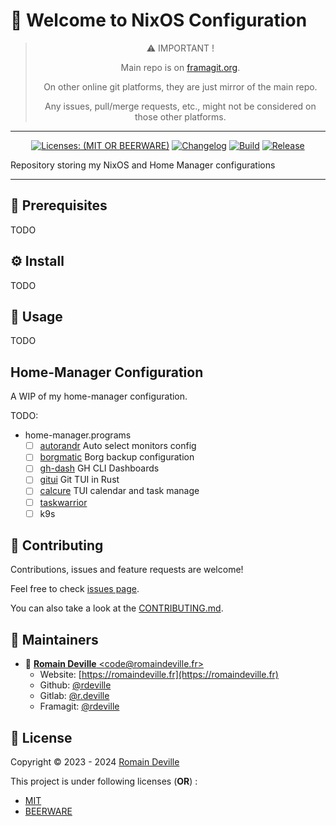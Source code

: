 <!-- BEGIN DOTGIT-SYNC BLOCK MANAGED -->
# 👋 Welcome to NixOS Configuration

<center>

> ⚠️ IMPORTANT !
>
> Main repo is on [framagit.org](https://framagit.org/rdeville-public/dotfiles/nixos-config).
>
> On other online git platforms, they are just mirror of the main repo.
>
> Any issues, pull/merge requests, etc., might not be considered on those other
> platforms.

</center>

---

<center>

[![Licenses: (MIT OR BEERWARE)][license_badge]][license_url]
[![Changelog][changelog_badge]][changelog_badge_url]
[![Build][build_badge]][build_badge_url]
[![Release][release_badge]][release_badge_url]

</center>

[build_badge]: https://framagit.org/rdeville-public/dotfiles/nixos-config/badges/main/pipeline.svg
[build_badge_url]: https://framagit.org/rdeville-public/dotfiles/nixos-config/-/commits/main
[release_badge]: https://framagit.org/rdeville-public/dotfiles/nixos-config/-/badges/release.svg
[release_badge_url]: https://framagit.org/rdeville-public/dotfiles/nixos-config/-/releases/
[license_badge]: https://img.shields.io/badge/Licenses-MIT%20OR%20BEERWARE-blue
[license_url]: https://framagit.org/rdeville-public/dotfiles/nixos-config/blob/main/LICENSE
[changelog_badge]: https://img.shields.io/badge/Changelog-Python%20Semantic%20Release-yellow
[changelog_badge_url]: https://github.com/python-semantic-release/python-semantic-release

Repository storing my NixOS and Home Manager configurations

---
<!-- BEGIN DOTGIT-SYNC BLOCK EXCLUDED CUSTOM_README -->
## 📌 Prerequisites

TODO

## ⚙️ Install

TODO

## 🚀 Usage

TODO

## Home-Manager Configuration

A WIP of my home-manager configuration.

TODO:

  * home-manager.programs
    * [ ] [autorandr][autorandr] Auto select monitors config
    * [ ] [borgmatic][borgmatic] Borg backup configuration
    * [ ] [gh-dash][gh-dash] GH CLI Dashboards
    * [ ] [gitui][gitui] Git TUI in Rust
    * [ ] [calcure][calcure] TUI calendar and task manage
    * [ ] [taskwarrior][taskwarrior]
    * [ ] k9s

[autorandr]: https://github.com/phillipberndt/autorandr
[borgmatic]: https://github.com/borgmatic-collective/borgmatic?tab=readme-ov-file
[gh-dash]: https://dlvhdr.github.io/gh-dash/
[gitui]: https://github.com/extrawurst/gitui
[calcure]: https://github.com/anufrievroman/calcure
[taskwarrior]: https://github.com/GothenburgBitFactory/taskwarrior
<!-- END DOTGIT-SYNC BLOCK EXCLUDED CUSTOM_README -->
## 🤝 Contributing

Contributions, issues and feature requests are welcome!

Feel free to check [issues page][issues_pages].

You can also take a look at the [CONTRIBUTING.md][contributing].

[issues_pages]: https://framagit.org/rdeville-public/dotfiles/nixos-config/-/issues
[contributing]: https://framagit.org/rdeville-public/dotfiles/nixos-config/blob/main/CONTRIBUTING.md

## 👤 Maintainers

* 📧 [**Romain Deville** \<code@romaindeville.fr\>](mailto:code@romaindeville.fr)
  * Website: [https://romaindeville.fr](https://romaindeville.fr)
  * Github: [@rdeville](https://github.com/rdeville)
  * Gitlab: [@r.deville](https://gitlab.com/r.deville)
  * Framagit: [@rdeville](https://framagit.org/rdeville)

## 📝 License

Copyright © 2023 - 2024 [Romain Deville](code@romaindeville.fr)

This project is under following licenses (**OR**) :

* [MIT][main_license]
* [BEERWARE][beerware_license]

[main_license]: https://framagit.org/rdeville-public/dotfiles/nixos-config/blob/main/LICENSE
[beerware_license]: https://framagit.org/rdeville-public/dotfiles/nixos-config/blob/main/LICENSE.BEERWARE
<!-- END DOTGIT-SYNC BLOCK MANAGED -->
